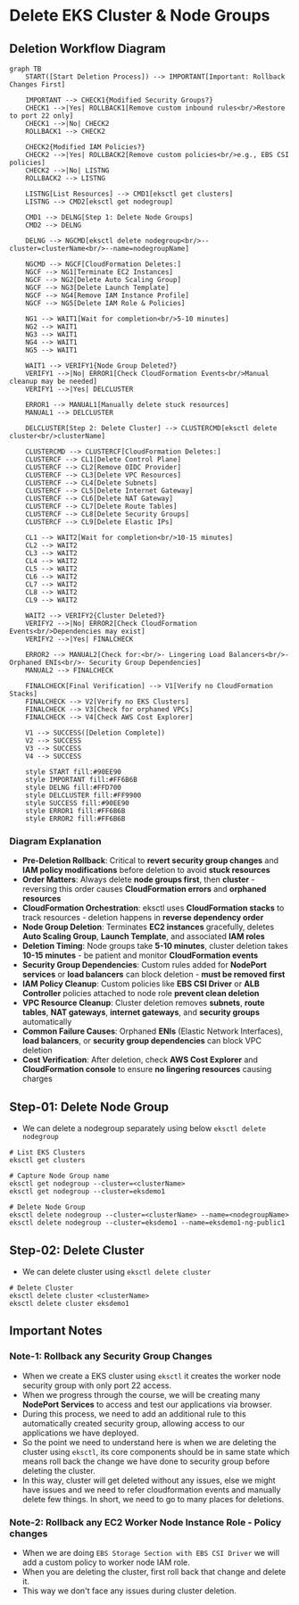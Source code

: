 # Delete EKS Cluster & Node Groups

## Deletion Workflow Diagram

```mermaid
graph TB
    START([Start Deletion Process]) --> IMPORTANT[Important: Rollback Changes First]
    
    IMPORTANT --> CHECK1{Modified Security Groups?}
    CHECK1 -->|Yes| ROLLBACK1[Remove custom inbound rules<br/>Restore to port 22 only]
    CHECK1 -->|No| CHECK2
    ROLLBACK1 --> CHECK2
    
    CHECK2{Modified IAM Policies?}
    CHECK2 -->|Yes| ROLLBACK2[Remove custom policies<br/>e.g., EBS CSI policies]
    CHECK2 -->|No| LISTNG
    ROLLBACK2 --> LISTNG
    
    LISTNG[List Resources] --> CMD1[eksctl get clusters]
    LISTNG --> CMD2[eksctl get nodegroup]
    
    CMD1 --> DELNG[Step 1: Delete Node Groups]
    CMD2 --> DELNG
    
    DELNG --> NGCMD[eksctl delete nodegroup<br/>--cluster=clusterName<br/>--name=nodegroupName]
    
    NGCMD --> NGCF[CloudFormation Deletes:]
    NGCF --> NG1[Terminate EC2 Instances]
    NGCF --> NG2[Delete Auto Scaling Group]
    NGCF --> NG3[Delete Launch Template]
    NGCF --> NG4[Remove IAM Instance Profile]
    NGCF --> NG5[Delete IAM Role & Policies]
    
    NG1 --> WAIT1[Wait for completion<br/>5-10 minutes]
    NG2 --> WAIT1
    NG3 --> WAIT1
    NG4 --> WAIT1
    NG5 --> WAIT1
    
    WAIT1 --> VERIFY1{Node Group Deleted?}
    VERIFY1 -->|No| ERROR1[Check CloudFormation Events<br/>Manual cleanup may be needed]
    VERIFY1 -->|Yes| DELCLUSTER
    
    ERROR1 --> MANUAL1[Manually delete stuck resources]
    MANUAL1 --> DELCLUSTER
    
    DELCLUSTER[Step 2: Delete Cluster] --> CLUSTERCMD[eksctl delete cluster<br/>clusterName]
    
    CLUSTERCMD --> CLUSTERCF[CloudFormation Deletes:]
    CLUSTERCF --> CL1[Delete Control Plane]
    CLUSTERCF --> CL2[Remove OIDC Provider]
    CLUSTERCF --> CL3[Delete VPC Resources]
    CLUSTERCF --> CL4[Delete Subnets]
    CLUSTERCF --> CL5[Delete Internet Gateway]
    CLUSTERCF --> CL6[Delete NAT Gateway]
    CLUSTERCF --> CL7[Delete Route Tables]
    CLUSTERCF --> CL8[Delete Security Groups]
    CLUSTERCF --> CL9[Delete Elastic IPs]
    
    CL1 --> WAIT2[Wait for completion<br/>10-15 minutes]
    CL2 --> WAIT2
    CL3 --> WAIT2
    CL4 --> WAIT2
    CL5 --> WAIT2
    CL6 --> WAIT2
    CL7 --> WAIT2
    CL8 --> WAIT2
    CL9 --> WAIT2
    
    WAIT2 --> VERIFY2{Cluster Deleted?}
    VERIFY2 -->|No| ERROR2[Check CloudFormation Events<br/>Dependencies may exist]
    VERIFY2 -->|Yes| FINALCHECK
    
    ERROR2 --> MANUAL2[Check for:<br/>- Lingering Load Balancers<br/>- Orphaned ENIs<br/>- Security Group Dependencies]
    MANUAL2 --> FINALCHECK
    
    FINALCHECK[Final Verification] --> V1[Verify no CloudFormation Stacks]
    FINALCHECK --> V2[Verify no EKS Clusters]
    FINALCHECK --> V3[Check for orphaned VPCs]
    FINALCHECK --> V4[Check AWS Cost Explorer]
    
    V1 --> SUCCESS([Deletion Complete])
    V2 --> SUCCESS
    V3 --> SUCCESS
    V4 --> SUCCESS
    
    style START fill:#90EE90
    style IMPORTANT fill:#FF6B6B
    style DELNG fill:#FFD700
    style DELCLUSTER fill:#FF9900
    style SUCCESS fill:#90EE90
    style ERROR1 fill:#FF6B6B
    style ERROR2 fill:#FF6B6B
```

### Diagram Explanation

- **Pre-Deletion Rollback**: Critical to **revert security group changes** and **IAM policy modifications** before deletion to avoid **stuck resources**
- **Order Matters**: Always delete **node groups first**, then **cluster** - reversing this order causes **CloudFormation errors** and **orphaned resources**
- **CloudFormation Orchestration**: eksctl uses **CloudFormation stacks** to track resources - deletion happens in **reverse dependency order**
- **Node Group Deletion**: Terminates **EC2 instances** gracefully, deletes **Auto Scaling Group**, **Launch Template**, and associated **IAM roles**
- **Deletion Timing**: Node groups take **5-10 minutes**, cluster deletion takes **10-15 minutes** - be patient and monitor **CloudFormation events**
- **Security Group Dependencies**: Custom rules added for **NodePort services** or **load balancers** can block deletion - **must be removed first**
- **IAM Policy Cleanup**: Custom policies like **EBS CSI Driver** or **ALB Controller** policies attached to node role **prevent clean deletion**
- **VPC Resource Cleanup**: Cluster deletion removes **subnets**, **route tables**, **NAT gateways**, **internet gateways**, and **security groups** automatically
- **Common Failure Causes**: Orphaned **ENIs** (Elastic Network Interfaces), **load balancers**, or **security group dependencies** can block VPC deletion
- **Cost Verification**: After deletion, check **AWS Cost Explorer** and **CloudFormation console** to ensure **no lingering resources** causing charges

## Step-01: Delete Node Group
- We can delete a nodegroup separately using below `eksctl delete nodegroup`
```
# List EKS Clusters
eksctl get clusters

# Capture Node Group name
eksctl get nodegroup --cluster=<clusterName>
eksctl get nodegroup --cluster=eksdemo1

# Delete Node Group
eksctl delete nodegroup --cluster=<clusterName> --name=<nodegroupName>
eksctl delete nodegroup --cluster=eksdemo1 --name=eksdemo1-ng-public1
```

## Step-02: Delete Cluster  
- We can delete cluster using `eksctl delete cluster`
```
# Delete Cluster
eksctl delete cluster <clusterName>
eksctl delete cluster eksdemo1
```

## Important Notes

### Note-1: Rollback any Security Group Changes
- When we create a EKS cluster using `eksctl` it creates the worker node security group with only port 22 access.
- When we progress through the course, we will be creating many **NodePort Services** to access and test our applications via browser. 
- During this process, we need to add an additional rule to this automatically created security group, allowing access to our applications we have deployed. 
- So the point we need to understand here is when we are deleting the cluster using `eksctl`, its core components should be in same state which means roll back the change we have done to security group before deleting the cluster.
- In this way, cluster will get deleted without any issues, else we might have issues and we need to refer cloudformation events and manually delete few things. In short, we need to go to many places for deletions. 

### Note-2: Rollback any EC2 Worker Node Instance Role - Policy changes
- When we are doing `EBS Storage Section with EBS CSI Driver` we will add a custom policy to worker node IAM role.
- When you are deleting the cluster, first roll back that change and delete it. 
- This way we don't face any issues during cluster deletion.
